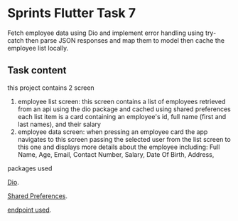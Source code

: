 # Sprints Flutter Task 7
Fetch employee data using Dio and implement error handling using try-catch then parse JSON responses and map them to model then cache the employee list locally.

## Task content

this project contains 2 screen
1. employee list screen:
   this screen contains a list of employees retrieved from an api using the dio package
    and cached using shared preferences
    each list item is a card containing an employee's id, full name (first and last names), and their salary
2. employee data screen:
    when pressing an employee card the app navigates to this screen passing the selected user from the list screen to this one and displays more details about the employee
    including:
     Full Name, 
     Age, 
     Email, 
     Contact Number, 
     Salary, 
     Date Of Birth, 
     Address, 
            
 packages used

 [Dio](https://pub.dev/packages/dio).

 [Shared Preferences](https://pub.dev/packages/shared_preferences).
 
 [endpoint used](https://mocki.io/v1/283ba093-9bf9-42e4-8f28-d2538937f9ca).

